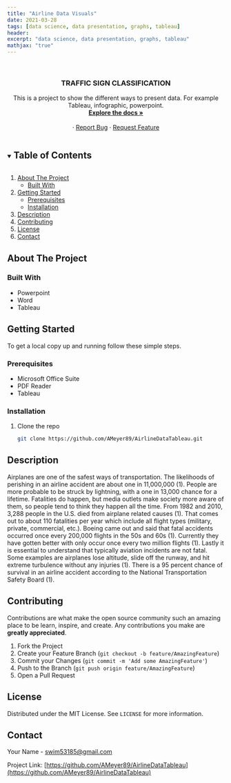 ```yaml
---
title: "Airline Data Visuals"
date: 2021-03-28
tags: [data science, data presentation, graphs, tableau]
header:
excerpt: "data science, data presentation, graphs, tableau"
mathjax: "true"
---
```


<!--
*** To avoid retyping too much info. Do a search and replace for the following:
*** AMeyer89, AirlineDataTableau, twitter_handle, swim53185@gmail.com, Data Science Impact On Football, A presentation on how data science has impacted fantasy football. 
-->



<br />
<p align="center">
  <a href="https://github.com/AMeyer89/AirlineDataTableau">
  </a>

  <h3 align="center">TRAFFIC SIGN CLASSIFICATION</h3>

  <p align="center">
	This is a project to show the different ways to present data. For example Tableau, infographic, powerpoint. 
	<br />
    <a href="https://github.com/AMeyer89/AirlineDataTableau"><strong>Explore the docs »</strong></a>
    <br />
    <br />
    ·
    <a href="https://github.com/AMeyer89/AirlineDataTableau/issues">Report Bug</a>
    ·
    <a href="https://github.com/AMeyer89/AirlineDataTableau/issues">Request Feature</a>
  </p>
</p>



<!-- TABLE OF CONTENTS -->
<details open="open">
  <summary><h2 style="display: inline-block">Table of Contents</h2></summary>
  <ol>
    <li>
      <a href="#about-the-project">About The Project</a>
      <ul>
        <li><a href="#built-with">Built With</a></li>
      </ul>
    </li>
    <li>
      <a href="#getting-started">Getting Started</a>
      <ul>
        <li><a href="#prerequisites">Prerequisites</a></li>
        <li><a href="#installation">Installation</a></li>
      </ul>
    </li>
    <li><a href="#usage">Description</a></li>
    <li><a href="#contributing">Contributing</a></li>
    <li><a href="#license">License</a></li>
    <li><a href="#contact">Contact</a></li>
  </ol>
</details>



<!-- ABOUT THE PROJECT -->
## About The Project

### Built With

* Powerpoint
* Word
* Tableau



<!-- GETTING STARTED -->
## Getting Started

To get a local copy up and running follow these simple steps.

### Prerequisites

* Microsoft Office Suite
* PDF Reader
* Tableau

### Installation

1. Clone the repo
   ```sh
   git clone https://github.com/AMeyer89/AirlineDataTableau.git
   ```



<!-- USAGE EXAMPLES -->
## Description

Airplanes are one of the safest ways of transportation. The likelihoods of perishing in an airline accident are about one in 11,000,000 (1). People are more probable to be struck by lightning, with a one in 13,000 chance for a lifetime. 
Fatalities do happen, but media outlets make society more aware of them, so people tend to think they happen all the time. From 1982 and 2010, 3,288 people in the U.S. died from airplane related causes (1). That comes out to about 110 fatalities per year which include all flight types (military, private, commercial, etc.).  Boeing came out and said that fatal accidents occurred once every 200,000 flights in the 50s and 60s (1). Currently they have gotten better with only occur once every two million flights (1).
Lastly it is essential to understand that typically aviation incidents are not fatal. Some examples are airplanes lose altitude, slide off the runway, and hit extreme turbulence without any injuries (1). There is a 95 percent chance of survival in an airline accident according to the National Transportation Safety Board (1). 

<!-- CONTRIBUTING -->
## Contributing

Contributions are what make the open source community such an amazing place to be learn, inspire, and create. Any contributions you make are **greatly appreciated**.

1. Fork the Project
2. Create your Feature Branch (`git checkout -b feature/AmazingFeature`)
3. Commit your Changes (`git commit -m 'Add some AmazingFeature'`)
4. Push to the Branch (`git push origin feature/AmazingFeature`)
5. Open a Pull Request



<!-- LICENSE -->
## License

Distributed under the MIT License. See `LICENSE` for more information.



<!-- CONTACT -->
## Contact

Your Name - swim53185@gmail.com

Project Link: [https://github.com/AMeyer89/AirlineDataTableau](https://github.com/AMeyer89/AirlineDataTableau)








<!-- MARKDOWN LINKS & IMAGES -->
<!-- https://www.markdownguide.org/basic-syntax/#reference-style-links -->
[contributors-shield]: https://img.shields.io/github/contributors/AMeyer89/repo.svg?style=for-the-badge
[contributors-url]: https://github.com/AMeyer89/repo/graphs/contributors
[forks-shield]: https://img.shields.io/github/forks/AMeyer89/repo.svg?style=for-the-badge
[forks-url]: https://github.com/AMeyer89/repo/network/members
[stars-shield]: https://img.shields.io/github/stars/AMeyer89/repo.svg?style=for-the-badge
[stars-url]: https://github.com/AMeyer89/repo/stargazers
[issues-shield]: https://img.shields.io/github/issues/AMeyer89/repo.svg?style=for-the-badge
[issues-url]: https://github.com/AMeyer89/repo/issues
[license-shield]: https://img.shields.io/github/license/AMeyer89/repo.svg?style=for-the-badge
[license-url]: https://github.com/AMeyer89/repo/blob/master/LICENSE.txt
[linkedin-shield]: https://img.shields.io/badge/-LinkedIn-black.svg?style=for-the-badge&logo=linkedin&colorB=555
[linkedin-url]: https://linkedin.com/in/AMeyer89
